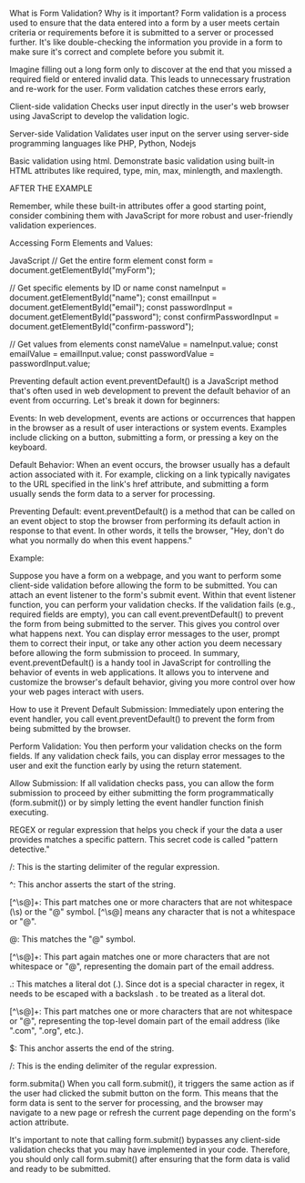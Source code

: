 What is Form Validation? Why is it important?
Form validation is a process used to ensure that the data entered into a form by a user meets certain criteria or requirements before it is submitted to a server or processed further. It's like double-checking the information you provide in a form to make sure it's correct and complete before you submit it.

Imagine filling out a long form only to discover at the end that you missed a required field or entered invalid data. This leads to unnecessary frustration and re-work for the user. Form validation catches these errors early,

Client-side validation
Checks user input directly in the user's web browser using JavaScript to develop the validation logic.

Server-side Validation
Validates user input on the server using server-side programming languages like PHP, Python, Nodejs 


Basic validation using html.
Demonstrate basic validation using built-in HTML attributes like required, type, min, max, minlength, and maxlength.

AFTER THE EXAMPLE

Remember, while these built-in attributes offer a good starting point, consider combining them with JavaScript for more robust and user-friendly validation experiences.

Accessing Form Elements and Values:

JavaScript
// Get the entire form element
const form = document.getElementById("myForm");

// Get specific elements by ID or name
const nameInput = document.getElementById("name");
const emailInput = document.getElementById("email");
const passwordInput = document.getElementById("password");
const confirmPasswordInput = document.getElementById("confirm-password");

// Get values from elements
const nameValue = nameInput.value;
const emailValue = emailInput.value;
const passwordValue = passwordInput.value;

Preventing default action
event.preventDefault() is a JavaScript method that's often used in web development to prevent the default behavior of an event from occurring. Let's break it down for beginners:

Events: In web development, events are actions or occurrences that happen in the browser as a result of user interactions or system events. Examples include clicking on a button, submitting a form, or pressing a key on the keyboard.

Default Behavior: When an event occurs, the browser usually has a default action associated with it. For example, clicking on a link typically navigates to the URL specified in the link's href attribute, and submitting a form usually sends the form data to a server for processing.

Preventing Default: event.preventDefault() is a method that can be called on an event object to stop the browser from performing its default action in response to that event. In other words, it tells the browser, "Hey, don't do what you normally do when this event happens."

Example:

Suppose you have a form on a webpage, and you want to perform some client-side validation before allowing the form to be submitted.
You can attach an event listener to the form's submit event. Within that event listener function, you can perform your validation checks.
If the validation fails (e.g., required fields are empty), you can call event.preventDefault() to prevent the form from being submitted to the server.
This gives you control over what happens next. You can display error messages to the user, prompt them to correct their input, or take any other action you deem necessary before allowing the form submission to proceed.
In summary, event.preventDefault() is a handy tool in JavaScript for controlling the behavior of events in web applications. It allows you to intervene and customize the browser's default behavior, giving you more control over how your web pages interact with users.

How to use it
Prevent Default Submission: Immediately upon entering the event handler, you call event.preventDefault() to prevent the form from being submitted by the browser.

Perform Validation: You then perform your validation checks on the form fields. If any validation check fails, you can display error messages to the user and exit the function early by using the return statement.

Allow Submission: If all validation checks pass, you can allow the form submission to proceed by either submitting the form programmatically (form.submit()) or by simply letting the event handler function finish executing.


REGEX or regular expression that helps you check if your the data a user provides matches a specific pattern. This secret code is called "pattern detective."

/: This is the starting delimiter of the regular expression.

^: This anchor asserts the start of the string.

[^\s@]+: This part matches one or more characters that are not whitespace (\s) or the "@" symbol. [^\s@] means any character that is not a whitespace or "@".

@: This matches the "@" symbol.

[^\s@]+: This part again matches one or more characters that are not whitespace or "@", representing the domain part of the email address.

\.: This matches a literal dot (.). Since dot is a special character in regex, it needs to be escaped with a backslash \. to be treated as a literal dot.

[^\s@]+: This part matches one or more characters that are not whitespace or "@", representing the top-level domain part of the email address (like ".com", ".org", etc.).

$: This anchor asserts the end of the string.

/: This is the ending delimiter of the regular expression.

form.submita()
When you call form.submit(), it triggers the same action as if the user had clicked the submit button on the form. This means that the form data is sent to the server for processing, and the browser may navigate to a new page or refresh the current page depending on the form's action attribute.

It's important to note that calling form.submit() bypasses any client-side validation checks that you may have implemented in your code. Therefore, you should only call form.submit() after ensuring that the form data is valid and ready to be submitted.





